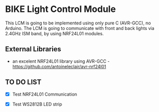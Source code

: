 
# BIKE Light Control Module

This LCM is going to be implemented using only pure C (AVR-GCC), no Arduino.
The LCM is going to communicate with front and back lights via 2.4GHz ISM band, by using NRF24L01 modules. 

## External Libraries
- an excelent NRF24L01 library using AVR-GCC - https://github.com/antoineleclair/avr-nrf24l01


## TO DO LIST
- [x] Test NRF24L01 Communication
- [x] Test WS2812B LED strip

